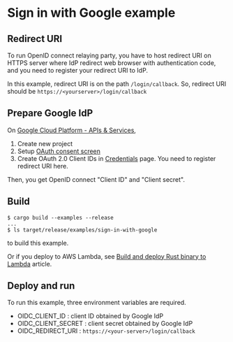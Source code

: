 # Sign in with Google example

## Redirect URI

To run OpenID connect relaying party, you have to host redirect URI on HTTPS server where IdP redirect web browser with authentication code, and you need to register your redirect URI to IdP.

In this example, redirect URI is on the path `/login/callback`.  So, redirect URI should be `https://<yourserver>/login/callback`

## Prepare Google IdP

On [Google Cloud Platform - APIs & Services](https://console.cloud.google.com/apis/dashboard),

1. Create new project
2. Setup [OAuth consent screen](https://console.cloud.google.com/apis/credentials/consent)
3. Create OAuth 2.0 Client IDs in [Credentials](https://console.cloud.google.com/apis/credentials) page. You need to register redirect URI here.

Then, you get OpenID connect "Client ID" and "Client secret".

## Build

```console
$ cargo build --examples --release
...
$ ls target/release/examples/sign-in-with-google
```

to build this example.

Or if you deploy to AWS Lambda, see [Build and deploy Rust binary to Lambda](https://github.com/hanabu/lambda-web/blob/main/Deploy.md) article.

## Deploy and run

To run this example, three environment variables are required.

- OIDC_CLIENT_ID : client ID obtained by Google IdP
- OIDC_CLIENT_SECRET : client secret obtained by Google IdP
- OIDC_REDIRECT_URI : `https://<your-server>/login/callback`
